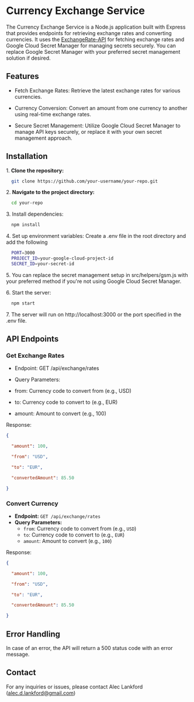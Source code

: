 Currency Exchange Service
=========================

The Currency Exchange Service is a Node.js application built with Express that provides endpoints for retrieving exchange rates and converting currencies. It uses the [ExchangeRate-API](https://www.exchangerate-api.com/) for fetching exchange rates and Google Cloud Secret Manager for managing secrets securely. You can replace Google Secret Manager with your preferred secret management solution if desired.

Features
--------

-   Fetch Exchange Rates: Retrieve the latest exchange rates for various currencies.

-   Currency Conversion: Convert an amount from one currency to another using real-time exchange rates.

-   Secure Secret Management: Utilize Google Cloud Secret Manager to manage API keys securely, or replace it with your own secret management approach.

Installation
------------

1\. **Clone the repository:**
```bash
  git clone https://github.com/your-username/your-repo.git
```

2\. **Navigate to the project directory:**
```bash
  cd your-repo
```

3\. Install dependencies:
```bash
  npm install
```

4\. Set up environment variables: Create a .env file in the root directory and add the following
```bash
  PORT=3000
  PROJECT_ID=your-google-cloud-project-id
  SECRET_ID=your-secret-id
```

5\. You can replace the secret management setup in src/helpers/gsm.js with your preferred method if you're not using Google Cloud Secret Manager.

6\. Start the server:
```bash
  npm start
```

7\.  The server will run on http://localhost:3000 or the port specified in the .env file.

API Endpoints
-------------

### Get Exchange Rates

*   Endpoint:  GET /api/exchange/rates

*   Query Parameters:

-   from: Currency code to convert from (e.g., USD)

-   to: Currency code to convert to (e.g., EUR)

-   amount: Amount to convert (e.g., 100)

Response:
```json
{

  "amount": 100,

  "from": "USD",

  "to": "EUR",

  "convertedAmount": 85.50

}
```

### Convert Currency

- **Endpoint:** `GET /api/exchange/rates`
- **Query Parameters:**
  - `from`: Currency code to convert from (e.g., `USD`)
  - `to`: Currency code to convert to (e.g., `EUR`)
  - `amount`: Amount to convert (e.g., `100`)


Response:
```json
{

  "amount": 100,

  "from": "USD",

  "to": "EUR",

  "convertedAmount": 85.50

}
```

Error Handling
--------------

In case of an error, the API will return a 500 status code with an error message.

Contact
-------

For any inquiries or issues, please contact Alec Lankford (alec.d.lankford@gmail.com)
